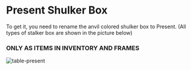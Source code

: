 # Present Shulker Box
To get it, you need to rename the anvil colored shulker box to Present. (All types of stalker box are shown in the picture below)

### ONLY AS ITEMS IN INVENTORY AND FRAMES

![table-present](https://github.com/ParanoidWIRES/Present-Shulker/assets/95398007/d3865899-eb48-41fe-ba99-553329cbafae)
